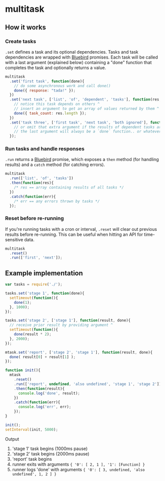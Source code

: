 # multitask

## How it works

### Create tasks

`.set` defines a task and its optional dependencies. Tasks and task dependencies are wrapped with [Bluebird](https://github.com/petkaantonov/bluebird) promises. Each task will be called with a last argument (explained below) containing a "done" function that completes the task and optionally returns a value.

```javascript
multitask
  .set('first task', function(done){
    // do some asynchronous work and call done()
    done({ response: "tada!" });
  })
  .set('next task', ['list', 'of', 'dependent', 'tasks'], function(res, done){
    // notice this task depends on others ^
    // insert an argument to get an array of values returned by them ^
    done({ task_count: res.length });
  })
  .set('task three', ['first task', 'next task', 'both ignored'], function(done){
    // or omit that extra argument if the results of dependent tasks are not actionable or necessary
    // the last argument will always be a `done` function.. or whatever you choose to call it :)
  });

```

### Run tasks and handle responses

`.run` returns a [Bluebird](https://github.com/petkaantonov/bluebird) promise, which exposes a `then` method (for handling results) and a `catch` method (for catching errors).

```javascript
multitask
  .run(['list', 'of', 'tasks'])
  .then(function(res){
    /* res == array containing results of all tasks */
  })
  .catch(function(err){
    /* err == any errors thrown by tasks */
  });
```

### Reset before re-running

If you're running tasks with a cron or interval, `.reset` will clear out previous results before re-running. This can be useful when hitting an API for time-sensitive data.

```javascript
multitask
  .reset()
  .run(['first', 'next']);
```

## Example implementation

```javascript
var tasks = require('./');

tasks.set('stage 1', function(done){
  setTimeout(function(){
    done(1);
  }, 1000);
});

tasks.set('stage 2', ['stage 1'], function(result, done){
  // receive prior result by providing argument ^
  setTimeout(function(){
    done(result * 2);
  }, 2000);
});

mtask.set('report', ['stage 2', 'stage 1'], function(result, done){
  done( result[0] + result[1] );
});

function init(){
  mtask
    .reset()
    .run(['report', undefined, 'also undefined', 'stage 1', 'stage 2'])
    .then(function(result){
      console.log('done', result);
    })
    .catch(function(err){
      console.log('err', err);
    });
}

init();
setInterval(init, 5000);
```

Output

1. 'stage 1' task begins (1000ms pause)
2. 'stage 2' task begins (2000ms pause)
3. 'report' task begins
4. runner exits with arguments `{ '0': [ 2, 1 ], '1': [Function] }`
5. runner logs 'done' with arguments `{ '0': [ 3, undefined, 'also undefined', 1, 2 ] }`
